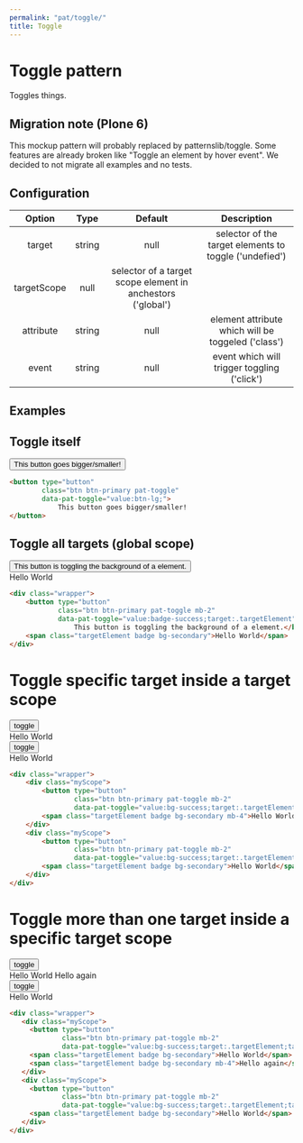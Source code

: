 ```yaml
---
permalink: "pat/toggle/"
title: Toggle
---
```


# Toggle pattern

Toggles things.

## Migration note (Plone 6)

This mockup pattern will probably replaced by patternslib/toggle. Some features are
already broken like "Toggle an element by hover event".
We decided to not migrate all examples and no tests.

## Configuration

| Option | Type | Default | Description |
|:-:|:-:|:-:|:-:|
| target | string | null | selector of the target elements to toggle ('undefied')
| targetScope | null | selector of a target scope element in anchestors ('global')
| attribute | string | null | element attribute which will be toggeled ('class')
| event | string | null |  event which will trigger toggling ('click')

## Examples

## Toggle itself

<button type="button"
        class="btn btn-primary pat-toggle mb-2"
        data-pat-toggle="value:btn-lg;">
            This button goes bigger/smaller!
</button>

```html
<button type="button"
        class="btn btn-primary pat-toggle"
        data-pat-toggle="value:btn-lg;">
            This button goes bigger/smaller!
</button>
```

## Toggle all targets (global scope)

<div class="wrapper">
    <button type="button"
            class="btn btn-primary pat-toggle mb-2"
            data-pat-toggle="value:bg-success;target:.targetElement">
                This button is toggling the background of a element.</button><br />
    <span class="targetElement badge bg-secondary">Hello World</span>
</div>

```html
<div class="wrapper">
    <button type="button"
            class="btn btn-primary pat-toggle mb-2"
            data-pat-toggle="value:badge-success;target:.targetElement">
                This button is toggling the background of a element.</button><br />
    <span class="targetElement badge bg-secondary">Hello World</span>
</div>
```

# Toggle specific target inside a target scope

<div class="wrapper">
    <div class="myScope">
        <button type="button"
                class="btn btn-primary pat-toggle mb-2"
                data-pat-toggle="value:bg-success;target:.targetElement;targetScope:.myScope;">toggle</button><br />
        <span class="targetElement badge bg-secondary mb-4">Hello World</span>
    </div>
    <div class="myScope">
        <button type="button"
                class="btn btn-primary pat-toggle mb-2"
                data-pat-toggle="value:bg-success;target:.targetElement;targetScope:.myScope;">toggle</button><br />
        <span class="targetElement badge bg-secondary">Hello World</span>
    </div>
</div>

```html
<div class="wrapper">
    <div class="myScope">
        <button type="button"
                class="btn btn-primary pat-toggle mb-2"
                data-pat-toggle="value:bg-success;target:.targetElement;targetScope:.myScope;">toggle</button><br />
        <span class="targetElement badge bg-secondary mb-4">Hello World</span>
    </div>
    <div class="myScope">
        <button type="button"
                class="btn btn-primary pat-toggle mb-2"
                data-pat-toggle="value:bg-success;target:.targetElement;targetScope:.myScope;">toggle</button><br />
        <span class="targetElement badge bg-secondary">Hello World</span>
    </div>
</div>
```

# Toggle more than one target inside a specific target scope

<div class="wrapper">
   <div class="myScope">
     <button type="button"
             class="btn btn-primary pat-toggle mb-2"
             data-pat-toggle="value:bg-success;target:.targetElement;targetScope:.myScope;">toggle</button><br />
     <span class="targetElement badge bg-secondary">Hello World</span>
     <span class="targetElement badge bg-secondary mb-4">Hello again</span>
   </div>
   <div class="myScope">
     <button type="button"
             class="btn btn-primary pat-toggle mb-2"
             data-pat-toggle="value:bg-success;target:.targetElement;targetScope:.myScope;">toggle</button><br />
     <span class="targetElement badge bg-secondary">Hello World</span>
   </div>
</div>

```html
<div class="wrapper">
   <div class="myScope">
     <button type="button"
             class="btn btn-primary pat-toggle mb-2"
             data-pat-toggle="value:bg-success;target:.targetElement;targetScope:.myScope;">toggle</button><br />
     <span class="targetElement badge bg-secondary">Hello World</span>
     <span class="targetElement badge bg-secondary mb-4">Hello again</span>
   </div>
   <div class="myScope">
     <button type="button"
             class="btn btn-primary pat-toggle mb-2"
             data-pat-toggle="value:bg-success;target:.targetElement;targetScope:.myScope;">toggle</button><br />
     <span class="targetElement badge bg-secondary">Hello World</span>
   </div>
</div>
```

